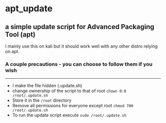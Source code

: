 # apt_update
## a simple update script for Advanced Packaging Tool (apt)

I mainly use this on kali but it should work well with any other distro relying on apt.

### A couple precautions - you can choose to follow them if you wish
--------------------------------------------------------------------------------------------------
* I make the file hidden (.update.sh)
* change ownership of the script to that of root ```chown 0:0 /root/.update.sh```
* Store it in the ```/root``` directory 
* Remove all permissions for everyone except root ```chmod 700 /root/.update.sh```
* To run the update script execute ```sudo /root/.update.sh```
